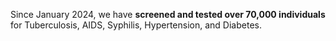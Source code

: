 Since January 2024, we have **screened and tested over 70,000 individuals** for Tuberculosis, AIDS, Syphilis, Hypertension, and Diabetes.